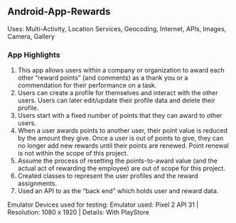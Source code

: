 ## Android-App-Rewards

Uses: Multi-Activity, Location Services, Geocoding, Internet, APIs, Images, Camera, Gallery

### App Highlights
1. This app allows users within a company or organization to award each other “reward points” (and comments) as a thank you or a commendation for their performance on a task.
2. Users can create a profile for themselves and interact with the other users. Users can later edit/update their profile data and delete their profile. 
3. Users start with a fixed number of points that they can award to other users.
4. When a user awards points to another user, their point value is reduced by the amount they give. Once a user is out of points to give, they can no longer add new rewards until their points are renewed. Point renewal is not within the scope of this project.
5. Assume the process of resetting the points-to-award value (and the actual act of rewarding the employee) are out of scope for this project.
6. Created classes to represent the user profiles and the reward assignments.
7. Used an API to as the “back end” which holds user and reward data.

Emulator Devices used for testing: Emulator used: Pixel 2 API 31 | Resolution: 1080 x 1920 | Details: With PlayStore